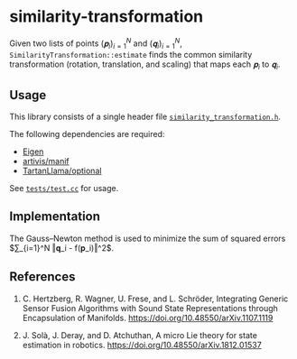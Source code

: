# similarity-transformation

Given two lists of points $`(𝐩_i)_{i=1}^N`$ and $`(𝐪_i)_{i=1}^N`$, `SimilarityTransformation::estimate` finds the common similarity transformation (rotation, translation, and scaling) that maps each $𝐩_i$ to $𝐪_i$.

## Usage

This library consists of a single header file [`similarity_transformation.h`](similarity_transformation.h).

The following dependencies are required:

- [Eigen](https://eigen.tuxfamily.org/)
- [artivis/manif](https://github.com/artivis/manif)
- [TartanLlama/optional](https://github.com/TartanLlama/optional/tree/master)

See [`tests/test.cc`](tests/test.cc) for usage.

## Implementation

The Gauss–Newton method is used to minimize the sum of squared errors $`∑_{i=1}^N ‖𝐪_i - f(𝐩_i)‖^2`$.

## References

1. C. Hertzberg, R. Wagner, U. Frese, and L. Schröder, Integrating Generic Sensor Fusion Algorithms with Sound State Representations through Encapsulation of Manifolds. https://doi.org/10.48550/arXiv.1107.1119

2. J. Solà, J. Deray, and D. Atchuthan, A micro Lie theory for state estimation in robotics. https://doi.org/10.48550/arXiv.1812.01537
